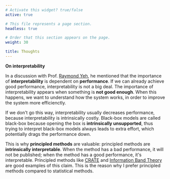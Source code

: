 ```yaml
---
# Activate this widget? true/false
active: true

# This file represents a page section.
headless: true

# Order that this section appears on the page.
weight: 30

title: Thoughts
---
```


**On interpretability**

In a discussion with Prof. [Raymond Yeh](https://scholar.google.com/citations?hl=zh-CN&user=7HDE1ZwAAAAJ), he mentioned that the importance of **interpretability** is dependent on **performance**. If we can already achieve good performance, interpretability is not a big deal. The importance of interpretability appears when something is **not good enough**. When this happens, we want to understand how the system works, in order to improve the system more efficienctly. 

If we don't go this way, interpretability usually decreases performance, because interpretability is intrinsically costly. Black-box models are called black-box because opening the box is **intrinsically unsupported**, thus trying to interpret black-box models always leads to extra effort, which potentially drags the performance down.

This is why **principled methods** are valuable: principled methods are **intrinsically interpretable**. When the method has a bad performance, it will not be published; when the method has a good performance, it's interpretable. Principled methods like [CRATE](https://github.com/Ma-Lab-Berkeley/CRATE) and [Information Band Theory](https://arxiv.org/pdf/1703.00810.pdf) are good examples of this claim. This is the reason why I prefer principled methods compared to statistical methods.

